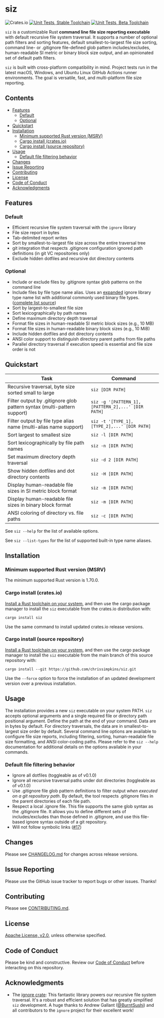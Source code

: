 # siz

![Crates.io](https://img.shields.io/crates/v/siz)
[![Unit Tests, Stable Toolchain](https://github.com/chrissimpkins/siz/actions/workflows/stable-unittests.yml/badge.svg)](https://github.com/chrissimpkins/siz/actions/workflows/stable-unittests.yml)
[![Unit Tests, Beta Toolchain](https://github.com/chrissimpkins/siz/actions/workflows/beta-unittests.yml/badge.svg)](https://github.com/chrissimpkins/siz/actions/workflows/beta-unittests.yml)

`siz` is a customizable Rust **command line file size reporting executable** with default recursive file system traversal. It supports a number of optional path filters and sorting features, default smallest-to-largest file size sorting, command line- or .gitignore file-defined glob pattern includes/excludes, human-readable SI metric or binary block size output, and an opinionated set of default path filters.

`siz` is built with cross-platform compatibility in mind.  Project tests run in the latest macOS, Windows, and Ubuntu Linux GitHub Actions runner environments. The goal is versatile, fast, and multi-platform file size reporting.

## Contents

- [Features](#features)
  - [Default](#default)
  - [Optional](#optional)
- [Quickstart](#quickstart)
- [Installation](#installation)
  - [Minimum supported Rust version (MSRV)](#minimum-supported-rust-version-msrv)
  - [Cargo install (crates.io)](#cargo-install-cratesio)
  - [Cargo install (source repository)](#cargo-install-source-repository)
- [Usage](#usage)
  - [Default file filtering behavior](#default-file-filtering-behavior)
- [Changes](#changes)
- [Issue Reporting](#issue-reporting)
- [Contributing](#contributing)
- [License](#license)
- [Code of Conduct](#code-of-conduct)
- [Acknowledgments](#acknowledgments)

## Features

### Default

- Efficient recursive file system traversal with the `ignore` library
- File size report in bytes
- Tab-delimited report writes
- Sort by smallest-to-largest file size across the entire traversal tree
- git integration that respects .gitignore configuration ignored path definitions (in git VC repositories only)
- Exclude hidden dotfiles and recursive dot directory contents

### Optional

- Include or exclude files by .gitignore syntax glob patterns on the command line
- Include files by file type name alias. Uses an [expanded](https://github.com/chrissimpkins/siz/commits/main/src/lib/types_default.rs) ignore library type name list with additional commonly used binary file types. ([complete list source](https://github.com/chrissimpkins/siz/blob/main/src/lib/types_default.rs))
- Sort by largest-to-smallest file size
- Sort lexicographically by path names
- Define maximum directory depth traversal
- Format file sizes in human-readable SI metric block sizes (e.g., 10 MB)
- Format file sizes in human-readable binary block sizes (e.g., 10 MiB)
- Include hidden dotfiles and dot directory contents
- ANSI color support to distinguish directory parent paths from file paths
- Parallel directory traversal if execution speed is essential and file size order is not

## Quickstart

| Task | Command |
|------|---------|
| Recursive traversal, byte size sorted small to large   | `siz [DIR PATH]` |
| Filter output by .gitignore glob pattern syntax (multi-pattern support)       | `siz -g '[PATTERN_1],[PATTERN_2],...' [DIR PATH]` |
| Filter output by file type alias name (multi-alias name support)               | `siz -t '[TYPE_1],[TYPE_2],...' [DIR PATH]` |
| Sort largest to smallest size                          | `siz -l [DIR PATH]`  |
| Sort lexicographically by file path names                 | `siz -n [DIR PATH]`  |
| Set maximum directory depth traversal                  | `siz -d 2 [DIR PATH]` |
| Show hidden dotfiles and dot directory contents        | `siz -H [DIR PATH]` |
| Display human-readable file sizes in SI metric block format  | `siz -m [DIR PATH]` |
| Display human-readable file sizes in binary block format  | `siz -m [DIR PATH]` |
| ANSI coloring of directory vs. file paths              | `siz -c [DIR PATH]`   |

See `siz --help` for the list of available options.

See `siz --list-types` for the list of supported built-in type name aliases.

## Installation

### Minimum supported Rust version (MSRV)

The minimum supported Rust version is 1.70.0.

### Cargo install (crates.io)

[Install a Rust toolchain on your system](https://www.rust-lang.org/tools/install), and then use the cargo package manager to install the `siz` executable from the crates.io distribution with:

```text
cargo install siz
```

Use the same command to install updated crates.io release versions.

### Cargo install (source repository)

[Install a Rust toolchain on your system](https://www.rust-lang.org/tools/install), and then use the cargo package manager to install the `siz` executable from the main branch of this source repository with:

```text
cargo install --git https://github.com/chrissimpkins/siz.git
```

Use the `--force` option to force the installation of an updated development version over a previous installation.

## Usage

The installation provides a new `siz` executable on your system PATH.  `siz` accepts optional arguments and a single required file or directory path positional argument. Define the path at the end of your command. Data are in bytes by default. For directory traversals, the data are in smallest-to-largest size order by default. Several command line options are available to configure file size reports, including filtering, sorting, human-readable file size formatting, and ANSI color-coding paths. Please refer to the `siz --help` documentation for additional details on the options available in your commands.

### Default file filtering behavior

- Ignore all dotfiles (toggleable as of v0.1.0)
- Ignore all recursive traversal paths under dot directories (toggleable as of v0.1.0)
- Use .gitignore file glob pattern definitions to filter output *when executed on a git repository path*. By default, the tool respects .gitignore files in the parent directories of each file path.
- Respect a local .ignore file. This file supports the same glob syntax as the .gitignore file. It allows you to define different sets of includes/excludes than those defined in .gitignore, and use this file-based ignore syntax outside of a git repository.
- Will not follow symbolic links ([#17](https://github.com/chrissimpkins/siz/issues/17))

## Changes

Please see [CHANGELOG.md](CHANGELOG.md) for changes across release versions.

## Issue Reporting

Please use the GitHub issue tracker to report bugs or other issues. Thanks!

## Contributing

Please see [CONTRIBUTING.md](CONTRIBUTING.md).

## License

[Apache License, v2.0](LICENSE), unless otherwise specified.

## Code of Conduct

Please be kind and constructive.  Review our [Code of Conduct](CODE_OF_CONDUCT.md) before interacting on this repository.

## Acknowledgments

- The [ignore crate](https://github.com/BurntSushi/ripgrep/tree/master/crates/ignore): This fantastic library powers our recursive file system traversal. It's a robust and efficient solution that has greatly simplified `siz` development. A huge thanks to Andrew Gallant ([@BurntSushi](https://github.com/BurntSushi)) and all contributors to the `ignore` project for their excellent work!
